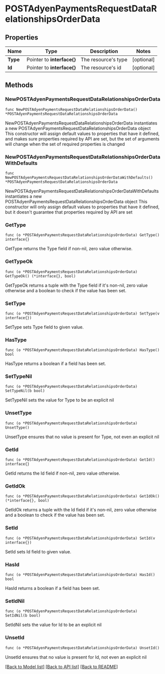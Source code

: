 # POSTAdyenPaymentsRequestDataRelationshipsOrderData

## Properties

Name | Type | Description | Notes
------------ | ------------- | ------------- | -------------
**Type** | Pointer to **interface{}** | The resource&#39;s type | [optional] 
**Id** | Pointer to **interface{}** | The resource&#39;s id | [optional] 

## Methods

### NewPOSTAdyenPaymentsRequestDataRelationshipsOrderData

`func NewPOSTAdyenPaymentsRequestDataRelationshipsOrderData() *POSTAdyenPaymentsRequestDataRelationshipsOrderData`

NewPOSTAdyenPaymentsRequestDataRelationshipsOrderData instantiates a new POSTAdyenPaymentsRequestDataRelationshipsOrderData object
This constructor will assign default values to properties that have it defined,
and makes sure properties required by API are set, but the set of arguments
will change when the set of required properties is changed

### NewPOSTAdyenPaymentsRequestDataRelationshipsOrderDataWithDefaults

`func NewPOSTAdyenPaymentsRequestDataRelationshipsOrderDataWithDefaults() *POSTAdyenPaymentsRequestDataRelationshipsOrderData`

NewPOSTAdyenPaymentsRequestDataRelationshipsOrderDataWithDefaults instantiates a new POSTAdyenPaymentsRequestDataRelationshipsOrderData object
This constructor will only assign default values to properties that have it defined,
but it doesn't guarantee that properties required by API are set

### GetType

`func (o *POSTAdyenPaymentsRequestDataRelationshipsOrderData) GetType() interface{}`

GetType returns the Type field if non-nil, zero value otherwise.

### GetTypeOk

`func (o *POSTAdyenPaymentsRequestDataRelationshipsOrderData) GetTypeOk() (*interface{}, bool)`

GetTypeOk returns a tuple with the Type field if it's non-nil, zero value otherwise
and a boolean to check if the value has been set.

### SetType

`func (o *POSTAdyenPaymentsRequestDataRelationshipsOrderData) SetType(v interface{})`

SetType sets Type field to given value.

### HasType

`func (o *POSTAdyenPaymentsRequestDataRelationshipsOrderData) HasType() bool`

HasType returns a boolean if a field has been set.

### SetTypeNil

`func (o *POSTAdyenPaymentsRequestDataRelationshipsOrderData) SetTypeNil(b bool)`

 SetTypeNil sets the value for Type to be an explicit nil

### UnsetType
`func (o *POSTAdyenPaymentsRequestDataRelationshipsOrderData) UnsetType()`

UnsetType ensures that no value is present for Type, not even an explicit nil
### GetId

`func (o *POSTAdyenPaymentsRequestDataRelationshipsOrderData) GetId() interface{}`

GetId returns the Id field if non-nil, zero value otherwise.

### GetIdOk

`func (o *POSTAdyenPaymentsRequestDataRelationshipsOrderData) GetIdOk() (*interface{}, bool)`

GetIdOk returns a tuple with the Id field if it's non-nil, zero value otherwise
and a boolean to check if the value has been set.

### SetId

`func (o *POSTAdyenPaymentsRequestDataRelationshipsOrderData) SetId(v interface{})`

SetId sets Id field to given value.

### HasId

`func (o *POSTAdyenPaymentsRequestDataRelationshipsOrderData) HasId() bool`

HasId returns a boolean if a field has been set.

### SetIdNil

`func (o *POSTAdyenPaymentsRequestDataRelationshipsOrderData) SetIdNil(b bool)`

 SetIdNil sets the value for Id to be an explicit nil

### UnsetId
`func (o *POSTAdyenPaymentsRequestDataRelationshipsOrderData) UnsetId()`

UnsetId ensures that no value is present for Id, not even an explicit nil

[[Back to Model list]](../README.md#documentation-for-models) [[Back to API list]](../README.md#documentation-for-api-endpoints) [[Back to README]](../README.md)


